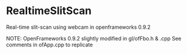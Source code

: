 # RealtimeSlitScan
Real-time slit-scan using webcam in openframeworks 0.9.2

NOTE: OpenFrameworks 0.9.2 slightly modified in gl/ofFbo.h & .cpp
See comments in ofApp.cpp to replicate

